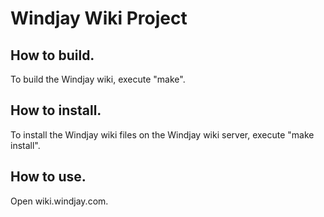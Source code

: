 # Windjay Wiki Project

## How to build.

To build the Windjay wiki, execute "make".

## How to install.

To install the Windjay wiki files on the Windjay wiki server, execute "make install".

## How to use.

Open wiki.windjay.com.
